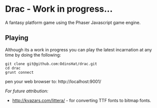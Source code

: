 Drac - Work in progress...
==========================

A fantasy platform game using the Phaser Javascript game engine.

## Playing
Although its a work in progress you can play the latest incarnation at any
time by doing the following:

```
git clone git@github.com:OdinsHat/drac.git
cd drac
grunt connect
```

pen your web browser to: http://localhost:9001/


_For future attribution:_

* http://kvazars.com/littera/ - for converting TTF fonts to bitmap fonts.
